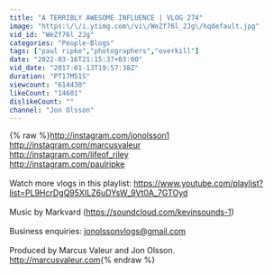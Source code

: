 ```yaml
---
title: "A TERRIBLY AWESOME INFLUENCE | VLOG 274"
image: "https:\/\/i.ytimg.com\/vi\/WeZf76l_2Jg\/hqdefault.jpg"
vid_id: "WeZf76l_2Jg"
categories: "People-Blogs"
tags: ["paul ripke","photographers","overkill"]
date: "2022-03-16T21:15:37+03:00"
vid_date: "2017-01-13T19:57:38Z"
duration: "PT17M51S"
viewcount: "614430"
likeCount: "14601"
dislikeCount: ""
channel: "Jon Olsson"
---
```

{% raw %}<a rel="nofollow" target="blank" href="http://instagram.com/jonolsson1">http://instagram.com/jonolsson1</a><br /><a rel="nofollow" target="blank" href="http://instagram.com/marcusvaleur">http://instagram.com/marcusvaleur</a><br /><a rel="nofollow" target="blank" href="http://instagram.com/lifeof_riley">http://instagram.com/lifeof_riley</a><br /><a rel="nofollow" target="blank" href="http://instagram.com/paulripke">http://instagram.com/paulripke</a><br /><br />Watch more vlogs in this playlist: <a rel="nofollow" target="blank" href="https://www.youtube.com/playlist?list=PL9HcrDgQ95XILZ6uDYsW_9Vt0A_7GTOyd">https://www.youtube.com/playlist?list=PL9HcrDgQ95XILZ6uDYsW_9Vt0A_7GTOyd</a><br /><br />Music by Markvard (<a rel="nofollow" target="blank" href="https://soundcloud.com/kevinsounds-1)">https://soundcloud.com/kevinsounds-1)</a><br /><br />Business enquiries: jonolssonvlogs@gmail.com<br /><br />Produced by Marcus Valeur and Jon Olsson. <br /><a rel="nofollow" target="blank" href="http://marcusvaleur.com">http://marcusvaleur.com</a>{% endraw %}
